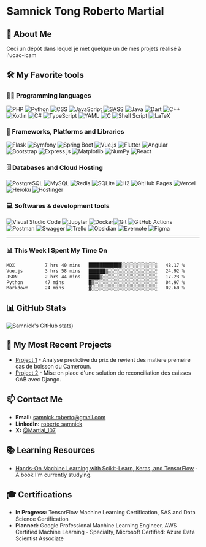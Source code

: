 # Samnick Tong Roberto Martial

## 👋 About Me

Ceci un dépôt dans lequel je met quelque un de mes projets realisé à l'ucac-icam

## 🛠️ My Favorite tools

### 👨‍💻 Programming languages

![PHP](https://img.shields.io/badge/PHP-777BB4.svg?style=for-the-badge&logo=php&logoColor=white)
![Python](https://img.shields.io/badge/Python-14354C.svg?style=for-the-badge&logo=python&logoColor=white)
![CSS](https://img.shields.io/badge/CSS-1572B6.svg?logo=css3&logoColor=white&style=for-the-badge)
![JavaScript](https://img.shields.io/badge/JavaScript-F7DF1E.svg?logo=javascript&logoColor=black&style=for-the-badge)
![SASS](https://img.shields.io/badge/Sass-hotpink.svg?logo=SASS&logoColor=white&style=for-the-badge)
![Java](https://img.shields.io/badge/java-%23ED8B00.svg?style=for-the-badge&logo=openjdk&logoColor=white)
![Dart](https://img.shields.io/badge/Dart-0175C2.svg?logo=dart&logoColor=white&style=for-the-badge)
![C++](https://img.shields.io/badge/c++-%2300599C.svg?style=for-the-badge&logo=c%2B%2B&logoColor=white)
![Kotlin](https://img.shields.io/badge/kotlin-%237F52FF.svg?style=for-the-badge&logo=kotlin&logoColor=white)
![C#](https://img.shields.io/badge/c%23-%23239120.svg?style=for-the-badge&logo=csharp&logoColor=white)
![TypeScript](https://img.shields.io/badge/TypeScript-007ACC.svg?logo=typescript&logoColor=white&style=for-the-badge)
![YAML](https://img.shields.io/badge/YAML-%23007396.svg?style=for-the-badge&logo=yaml&logoColor=white)
![C](https://img.shields.io/badge/c-%2300599C.svg?style=for-the-badge&logo=c&logoColor=white)
![Shell Script](https://img.shields.io/badge/shell_script-%23121011.svg?style=for-the-badge&logo=gnu-bash&logoColor=white)
![LaTeX](https://img.shields.io/badge/LaTeX-008080.svg?style=for-the-badge&logo=latex&logoColor=white)

### 🧰 Frameworks, Platforms and Libraries

![Flask](https://img.shields.io/static/v1?label=&message=Flask&color=000000&logo=Flask&logoColor=white&style=for-the-badge)
![Symfony](https://img.shields.io/badge/Symfony-000000.svg?logo=symfony&logoColor=white&style=for-the-badge)
![Spring Boot](https://img.shields.io/badge/Spring_Boot-6DB33F.svg?logo=spring-boot&logoColor=white&style=for-the-badge)
![Vue.js](https://img.shields.io/badge/Vue.js-35495E.svg?logo=vue.js&logoColor=4FC08D&style=for-the-badge)
![Flutter](https://img.shields.io/badge/Flutter-02569B.svg?logo=flutter&logoColor=white&style=for-the-badge)
![Angular](https://img.shields.io/badge/Angular-DD0031.svg?logo=angular&logoColor=white&style=for-the-badge)
![Bootstrap](https://img.shields.io/badge/Bootstrap-7952B3.svg?logo=bootstrap&logoColor=white&style=for-the-badge)
![Express.js](https://img.shields.io/badge/Express.js-404d59.svg?logo=express&logoColor=white&style=for-the-badge)
![Matplotlib](https://img.shields.io/badge/Matplotlib-%23007396.svg?style=for-the-badge&logo=Matplotlib&logoColor=white)
![NumPy](https://img.shields.io/badge/Numpy-013243.svg?logo=numpy&logoColor=white&style=for-the-badge)
![React](https://img.shields.io/badge/React-20232a.svg?logo=react&logoColor=%2361DAFB&style=for-the-badge)

### 🗄️ Databases and Cloud Hosting

![PostgreSQL](https://img.shields.io/badge/PostgreSQL-316192.svg?logo=postgresql&logoColor=white&style=for-the-badge)
![MySQL](https://img.shields.io/badge/mysql-%2300000f.svg?style=for-the-badge&logo=mysql&logoColor=white)
![Redis](https://img.shields.io/badge/Redis-DC382D.svg?logo=redis&logoColor=white&style=for-the-badge)
![SQLite](https://img.shields.io/badge/SQLite-07405E.svg?logo=sqlite&logoColor=white&style=for-the-badge)
![H2](https://img.shields.io/badge/H2-1B5E20.svg?logo=h2-database&logoColor=white&style=for-the-badge)
![GitHub Pages](https://img.shields.io/badge/GitHub%20Pages-327FC7.svg?logo=github&logoColor=white&style=for-the-badge)
![Vercel](https://img.shields.io/badge/Vercel-000000.svg?logo=vercel&logoColor=white&style=for-the-badge)
![Heroku](https://img.shields.io/badge/Heroku-430098.svg?logo=heroku&logoColor=white&style=for-the-badge)
![Hostinger](https://img.shields.io/badge/Hostinger-000000.svg?logo=hostinger&logoColor=white&style=for-the-badge)

### 💻 Softwares & development tools

![Visual Studio Code](https://img.shields.io/badge/Visual%20Studio%20Code-0078d7.svg?logo=visual-studio-code&logoColor=white&style=for-the-badge)
![Jupyter](https://img.shields.io/badge/Jupyter-F37626.svg?logo=Jupyter&logoColor=white&style=for-the-badge)
![Docker](https://img.shields.io/badge/Docker-2496ED.svg?logo=docker&logoColor=white&style=for-the-badge)![Git](https://img.shields.io/badge/Git-F05033.svg?logo=git&logoColor=white&style=for-the-badge)
![GitHub Actions](https://img.shields.io/badge/GitHub%20Actions-2088FF.svg?logo=github-actions&logoColor=white&style=for-the-badge)
![Postman](https://img.shields.io/badge/Postman-FF6C37?logo=postman&logoColor=white&style=for-the-badge)
![Swagger](https://img.shields.io/badge/-Swagger-%23Clojure?style=for-the-badge&logo=swagger&logoColor=white)
![Trello](https://img.shields.io/badge/Trello-%23026AA7.svg?style=for-the-badge&logo=Trello&logoColor=white)
![Obsidian](https://img.shields.io/badge/Obsidian-4D4D4D.svg?logo=obsidian&logoColor=white&style=for-the-badge)
![Evernote](https://img.shields.io/badge/Evernote-2dbe60.svg?logo=evernote&logoColor=white&style=for-the-badge)
![Figma](https://img.shields.io/badge/figma-%23F24E1E.svg?style=for-the-badge&logo=figma&logoColor=white)


---



### 📊 This Week I Spent My Time On

<!--START_SECTION:waka-->

```txt
MDX           7 hrs 40 mins   ████████████░░░░░░░░░░░░░   48.17 %
Vue.js        3 hrs 58 mins   ██████▒░░░░░░░░░░░░░░░░░░   24.92 %
JSON          2 hrs 44 mins   ████▒░░░░░░░░░░░░░░░░░░░░   17.23 %
Python        47 mins         █▒░░░░░░░░░░░░░░░░░░░░░░░   04.97 %
Markdown      24 mins         ▓░░░░░░░░░░░░░░░░░░░░░░░░   02.60 %
```

<!--END_SECTION:waka-->


## 📊 GitHub Stats

![Samnick's GitHub stats](https://github-readme-stats.vercel.app/api?username=anuraghazra))




## 🌟 My Most Recent Projects

- [Project 1](https://github.com/roberto-robert-martial/project1) - Analyse predictive du prix de revient des matiere premeire cas de boisson du Cameroun.
- [Project 2](https://github.com/roberto-robert-martial/project2) - Mise en place d'une solution de reconciliation des caisses GAB avec Django.

## 📫 Contact Me

- **Email:** samnick.roberto@gmail.com
- **LinkedIn:** [roberto samnick](https://www.linkedin.com/in/roberto-samnick-98a532259/)
- **X:** [@Martial_107](https://x.com/Martial_107)

## 📚 Learning Resources

- [Hands-On Machine Learning with Scikit-Learn, Keras, and TensorFlow](https://github.com/Akramz/Hands-on-Machine-Learning-with-Scikit-Learn-Keras-and-TensorFlow) - A book I'm currently studying.

## 🎓 Certifications

- **In Progress:** TensorFlow Machine Learning Certification, SAS and Data Science Certification
- **Planned:** Google Professional Machine Learning Engineer, AWS Certified Machine Learning - Specialty, Microsoft Certified: Azure Data Scientist Associate
